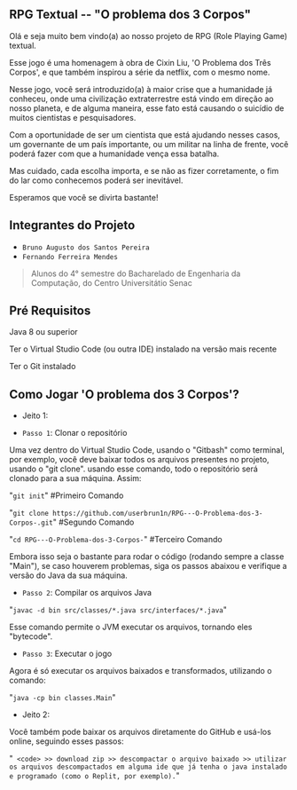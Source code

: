 ## RPG Textual -- "O problema dos 3 Corpos"

Olá e seja muito bem vindo(a) ao nosso projeto de RPG (Role Playing Game) textual. 

Esse jogo é uma homenagem à obra de Cixin Liu, 'O Problema dos Três Corpos', e que também inspirou a série da netflix, com o mesmo nome. 

Nesse jogo, você será introduzido(a) à maior crise que a humanidade já conheceu, onde uma civilização extraterrestre está vindo em direção ao nosso planeta, e de alguma maneira, esse fato está causando o suicídio de muitos cientistas e pesquisadores.

Com a oportunidade de ser um cientista que está ajudando nesses casos, um governante de um país importante, ou um militar na linha de frente, você poderá fazer com que a humanidade vença essa batalha.

Mas cuidado, cada escolha importa, e se não as fizer corretamente, o fim do lar como conhecemos poderá ser inevitável. 


Esperamos que você se divirta bastante!

## Integrantes do Projeto

- `Bruno Augusto dos Santos Pereira`
- `Fernando Ferreira Mendes`

> Alunos do 4° semestre do Bacharelado de Engenharia da Computação, do Centro Universitátio Senac

## Pré Requisitos

Java 8 ou superior

Ter o Virtual Studio Code (ou outra IDE) instalado na versão mais recente

Ter o Git instalado

## Como Jogar 'O problema dos 3 Corpos'?

- Jeito 1:

- `Passo 1`: Clonar o repositório

Uma vez dentro do Virtual Studio Code, usando o "Gitbash" como terminal, por exemplo, você deve baixar todos os arquivos presentes no projeto, usando o "git clone". usando esse comando, todo o repositório será clonado para a sua máquina. Assim: 

"`git init`" #Primeiro Comando

"`git clone https://github.com/userbrun1n/RPG---O-Problema-dos-3-Corpos-.git`" #Segundo Comando

"`cd RPG---O-Problema-dos-3-Corpos-`" #Terceiro Comando

Embora isso seja o bastante para rodar o código (rodando sempre a classe "Main"), se caso houverem problemas, siga os passos abaixou e verifique a versão do Java da sua máquina.

- `Passo 2`: Compilar os arquivos Java

"`javac -d bin src/classes/*.java src/interfaces/*.java`"

Esse comando permite o JVM executar os arquivos, tornando eles "bytecode".

- `Passo 3`: Executar o jogo

Agora é só executar os arquivos baixados e transformados, utilizando o comando: 

"`java -cp bin classes.Main`"

- Jeito 2: 

Você também pode baixar os arquivos diretamente do GitHub e usá-los online, seguindo esses passos:

"` <code> >> download zip >> descompactar o arquivo baixado >> utilizar os arquivos descompactados em alguma ide que já tenha o java instalado e programado (como o Replit, por exemplo).`"


